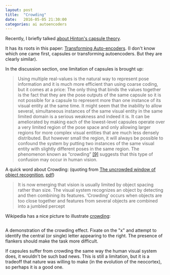 ```yaml
---
layout: post
title:  "Crowding"
date:   2016-05-05 21:30:00
categories: ai autoencoders
---
```


Recently, I briefly talked [about Hinton's capsule theory](http://pinouchon.github.io/ai/2016/04/16/hinton-s-capsule-theory.html).

It has its roots in this paper: [Transforming Auto-encoders](http://www.cs.toronto.edu/~hinton/absps/transauto6.pdf). 
(I don't know which one came first, capsules or transforming autoencoders. But they are clearly similar).

In the discussion section, one limitation of capsules is brought up:

> Using multiple real-values is the natural way to represent pose information and
> it is much more efficient than using coarse coding, but it comes at a price:
> The only thing that binds the values together is the fact that they are the pose
> outputs of the same capsule so it is not possible for a capsule to represent more
> than one instance of its visual entity at the same time. It might seem that the
> inability to allow several, simultaneous instances of the same visual entity in the
> same limited domain is a serious weakness and indeed it is. It can be ameliorated
> by making each of the lowest-level capsules operate over a very limited region of
> the pose space and only allowing larger regions for more complex visual entities
> that are much less densely distributed. But however small the region, it will
> always be possible to confound the system by putting two instances of the same
> visual entity with slightly different poses in the same region. The phenomenon
> known as “crowding” [[9]](http://www.ncbi.nlm.nih.gov/pmc/articles/PMC2772078/) suggests that this type of confusion may occur in human
> vision.

A quick word about Crowding: (quoting from [The uncrowded window of object recognition](http://www.ncbi.nlm.nih.gov/pmc/articles/PMC2772078/), [pdf](http://www.ncbi.nlm.nih.gov/pmc/articles/PMC2772078/pdf/nihms87909.pdf))

> It is now emerging that vision is usually limited by object spacing rather than size. The visual system
> recognizes an object by detecting and then combining its features. ‘Crowding’ occurs when objects
> are too close together and features from several objects are combined into a jumbled percept

Wikipedia has a nice picture to illustrate [crowding](https://en.wikipedia.org/wiki/Crowding):

<div class="image">
  <img src="https://upload.wikimedia.org/wikipedia/commons/0/0a/CrowdingDemo.gif" alt="" />
  <p>
  A demonstration of the crowding effect. Fixate on the "x" and attempt to identify the central (or single) letter appearing to the right. The presence of flankers should make the task more difficult.
  </p>
</div>

If capsules suffer from crowding the same way the human visual system does, it wouldn't be such bad news. This is still
a limitation, but it is a tradeoff that nature was willing to make (in the evolution of the neocortex),
 so perhaps it is a good one.